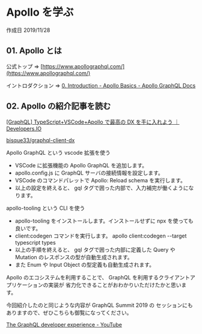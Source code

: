 # Apollo を学ぶ

作成日 2019/11/28

## 01. Apollo とは

公式トップ => [https://www.apollographql.com/](https://www.apollographql.com/)

イントロダクション => [0\. Introduction \- Apollo Basics \- Apollo GraphQL Docs](https://www.apollographql.com/docs/tutorial/introduction/)

## 02. Apollo の紹介記事を読む

[\[GraphQL\] TypeScript\+VSCode\+Apollo で最高の DX を手に入れよう ｜ Developers\.IO](https://dev.classmethod.jp/client-side/apollo-good-dx/)

[bisque33/graphql\-client\-dx](https://github.com/bisque33/graphql-client-dx)

Apollo GraphQL という vscode 拡張を使う

-   VSCode に拡張機能の Apollo GraphQL を追加します。
-   apollo.config.js に GraphQL サーバの接続情報を設定します。
-   VSCode のコマンドパレットで Apollo: Reload schema を実行します。
-   以上の設定を終えると、 gql タグで囲った内部で、入力補完が働くようになります。

apollo-tooling という CLI を使う

-   apollo-tooling をインストールします。インストールせずに npx を使っても良いです。
-   client:codegen コマンドを実行します。 apollo client:codegen --target typescript types
-   以上の手順を終えると、 gql タグで囲った内部に定義した Query や Mutation のレスポンスの型が自動生成されます。
-   また Enum や Input Object の型定義も自動生成されます。

Apollo のエコシステムを利用することで、
GraphQL を利用するクライアントアプリケーションの実装が
省力化できることがおわかりいただけたかと思います。

今回紹介したのと同じような内容が GraphQL Summit 2019 の
セッションにもありますので、ぜひこちらも御覧になってください。

[The GraphQL developer experience \- YouTube](https://www.youtube.com/watch?v=q-eJvp9CMY8)

